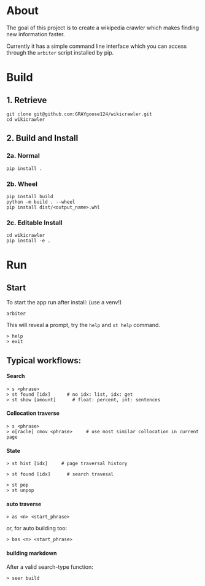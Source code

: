 # About
The goal of this project is to create a wikipedia crawler which makes finding new information faster. 

Currently it has a simple command line interface which you can access through the `arbiter` script installed by pip.

# Build
## 1. Retrieve
    git clone git@github.com:GRAYgoose124/wikicrawler.git
    cd wikicrawler
## 2. Build and Install
### 2a. Normal
    pip install .
### 2b. Wheel
    pip install build
    python -m build . --wheel 
    pip install dist/<output_name>.whl
### 2c. Editable Install
    cd wikicrawler
    pip install -e .

# Run
## Start
To start the app run after install: (use a venv!)

    arbiter

This will reveal a prompt, try the `help` and `st help`  command.

    > help
    > exit
## Typical workflows:
#### Search
    > s <phrase>
    > st found [idx]      # no idx: list, idx: get
    > st show [amount]      # float: percent, int: sentences
#### Collocation traverse
    > s <phrase>
    > o[racle] cmov <phrase>     # use most similar collocation in current page
#### State
    > st hist [idx]     # page traversal history

    > st found [idx]      # search travesal

    > st pop
    > st unpop
#### auto traverse
    > as <n> <start_phrase>

or, for auto building too:

    > bas <n> <start_phrase>
#### building markdown
After a valid search-type function:

    > seer build